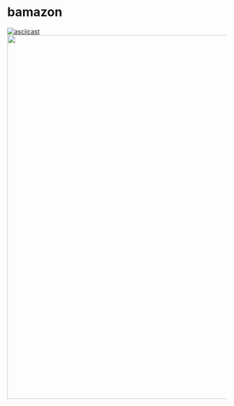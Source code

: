 # bamazon

[![asciicast](https://asciinema.org/a/14.png)](https://asciinema.org/a/8Ob6eh2x4F8VyOPTfgJvSYEqx?autoplay=1)
<a href="https://asciinema.org/a/8Ob6eh2x4F8VyOPTfgJvSYEqx?autoplay=1"><img src="https://asciinema.org/a/14.png" width="836"/></a>
